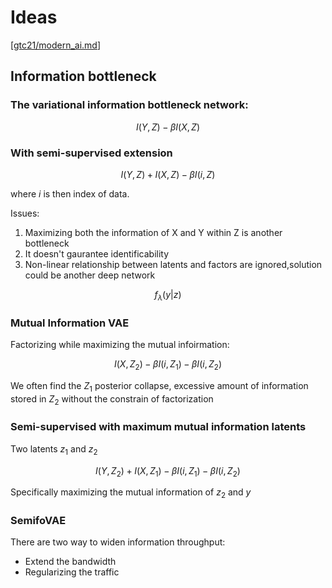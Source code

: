 # Ideas

[[gtc21/modern_ai.md]]

## Information bottleneck

### The variational information bottleneck network:

$$I(Y, Z) - \beta I(X, Z)$$

### With semi-supervised extension

$$I(Y, Z) + I(X, Z) - \beta I(i, Z)$$

where $i$ is then index of data.

Issues:

1. Maximizing both the information of X and Y within Z is another bottleneck
2. It doesn't gaurantee identificability
3. Non-linear relationship between latents and factors are ignored,solution could be another deep network

$$f_\lambda(y|z)$$

### Mutual Information VAE

Factorizing while maximizing the mutual infoirmation:

$$I(X, Z_2) - \beta I(i, Z_1)  - \beta I(i, Z_2)$$

We often find the $Z_1$ posterior collapse, excessive amount of information stored in $Z_2$ without the constrain of factorization

### Semi-supervised with maximum mutual information latents

Two latents $z_1$ and $z_2$

$$I(Y, Z_2) + I(X, Z_1) - \beta I(i, Z_1) - \beta I(i, Z_2)$$

Specifically maximizing the mutual information of $z_2$ and $y$

### SemifoVAE

There are two way to widen information throughput:

* Extend the bandwidth
* Regularizing the traffic


[//begin]: # "Autogenerated link references for markdown compatibility"
[gtc21/modern_ai.md]: gtc21/modern_ai "Modern Artificial Intelligence 1980s-2021 and Beyond"
[//end]: # "Autogenerated link references"
